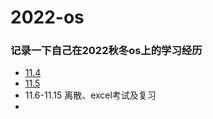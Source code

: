 # 2022-os
### 记录一下自己在2022秋冬os上的学习经历
+ [11.4](https://github.com/gongchaosheng/2022-os-/blob/main/Diary/11.4.md)
+ [11.5](https://github.com/gongchaosheng/2022-os/blob/main/Diary/11.5.md)
+ 11.6-11.15 离散、excel考试及复习
+ 
